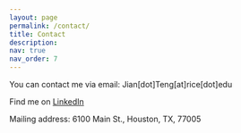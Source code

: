 ```yaml
---
layout: page
permalink: /contact/
title: Contact
description: 
nav: true
nav_order: 7
---
```


You can contact me via email: Jian[dot]Teng[at]rice[dot]edu

Find me on [LinkedIn](https://www.linkedin.com/in/jianteng/)

Mailing address: 6100 Main St., Houston, TX, 77005
